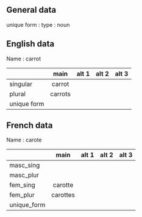 ## General data

unique form :
type : noun

## English data

Name : carrot

|             |  main   | alt 1 | alt 2 | alt 3 |
| :---------- | :-----: | :---: | :---: | ----- |
| singular    | carrot  |       |       |       |
| plural      | carrots |       |       |       |
| unique form |         |       |       |       |

## French data

Name : carote

|             |   main   | alt 1 | alt 2 | alt 3 |
| :---------- | :------: | :---: | :---: | :---: |
| masc_sing   |          |       |       |       |
| masc_plur   |          |       |       |       |
| fem_sing    | carotte  |       |       |       |
| fem_plur    | carottes |       |       |       |
| unique_form |          |       |       |       |


